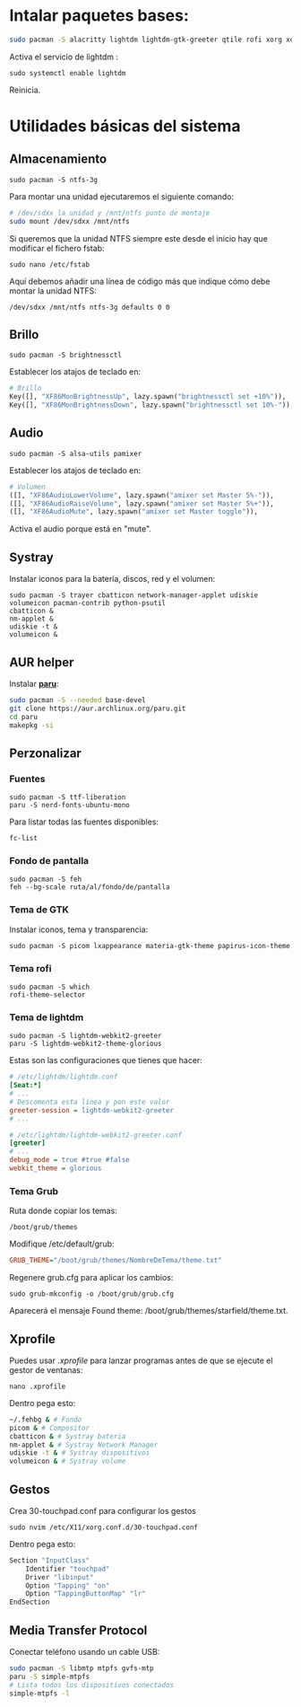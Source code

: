 # Intalar paquetes bases:  

```bash
sudo pacman -S alacritty lightdm lightdm-gtk-greeter qtile rofi xorg xorg-xinit
```
Activa el servicio de lightdm :

    sudo systemctl enable lightdm

Reinicia. 

# Utilidades básicas del sistema

## Almacenamiento

    sudo pacman -S ntfs-3g

Para montar una unidad ejecutaremos el siguiente comando:
```bash
# /dev/sdxx la unidad y /mnt/ntfs punto de montaje
sudo mount /dev/sdxx /mnt/ntfs
```
Si queremos que la unidad NTFS siempre este desde el inicio hay que modificar el fichero fstab:

    sudo nano /etc/fstab

Aquí debemos añadir una línea de código más que indique cómo debe montar la unidad NTFS:

    /dev/sdxx /mnt/ntfs ntfs-3g defaults 0 0

## Brillo

    sudo pacman -S brightnessctl

Establecer los atajos de teclado en:

```python
# Brillo
Key([], "XF86MonBrightnessUp", lazy.spawn("brightnessctl set +10%")),
Key([], "XF86MonBrightnessDown", lazy.spawn("brightnessctl set 10%-")),
```
## Audio

    sudo pacman -S alsa-utils pamixer

Establecer los atajos de teclado en:

```python
# Volumen
([], "XF86AudioLowerVolume", lazy.spawn("amixer set Master 5%-")),
([], "XF86AudioRaiseVolume", lazy.spawn("amixer set Master 5%+")),
([], "XF86AudioMute", lazy.spawn("amixer set Master toggle")),
```

Activa el audio porque está en "mute". 

## Systray

Instalar iconos para la batería, discos, red y el volumen:

    sudo pacman -S trayer cbatticon network-manager-applet udiskie volumeicon pacman-contrib python-psutil
    cbatticon &
    nm-applet &
    udiskie -t &
    volumeicon &

## AUR helper
Instalar **[paru](https://github.com/Morganamilo/paru)**:

```bash
sudo pacman -S --needed base-devel
git clone https://aur.archlinux.org/paru.git
cd paru
makepkg -si
```
## Perzonalizar

### Fuentes

    sudo pacman -S ttf-liberation
    paru -S nerd-fonts-ubuntu-mono

Para listar todas las fuentes disponibles:

    fc-list

### Fondo de pantalla

    sudo pacman -S feh
    feh --bg-scale ruta/al/fondo/de/pantalla

### Tema de GTK

Instalar iconos, tema y transparencia:

    sudo pacman -S picom lxappearance materia-gtk-theme papirus-icon-theme

### Tema rofi

    sudo pacman -S which
    rofi-theme-selector

### Tema de lightdm

    sudo pacman -S lightdm-webkit2-greeter
    paru -S lightdm-webkit2-theme-glorious

Estas son las configuraciones que tienes que hacer:
```ini
# /etc/lightdm/lightdm.conf
[Seat:*]
# ...
# Descomenta esta línea y pon este valor
greeter-session = lightdm-webkit2-greeter
# ...

# /etc/lightdm/lightdm-webkit2-greeter.conf
[greeter]
# ...
debug_mode = true #true #false
webkit_theme = glorious
```

### Tema Grub

Ruta donde copiar los temas:

    /boot/grub/themes

Modifique /etc/default/grub:
```ini
GRUB_THEME="/boot/grub/themes/NombreDeTema/theme.txt"
```
Regenere grub.cfg para aplicar los cambios:

    sudo grub-mkconfig -o /boot/grub/grub.cfg

Aparecerá el mensaje Found theme: /boot/grub/themes/starfield/theme.txt. 

## Xprofile

Puedes usar *.xprofile* para lanzar programas antes de que se ejecute
el gestor de ventanas:

    nano .xprofile

Dentro pega esto:

```bash
~/.fehbg & # Fondo
picom & # Compositor
cbatticon & # Systray bateria
nm-applet & # Systray Network Manager
udiskie -t & # Systray dispositivos
volumeicon & # Systray volume
```
## Gestos

Crea 30-touchpad.conf para configurar los gestos
    
    sudo nvim /etc/X11/xorg.conf.d/30-touchpad.conf
Dentro pega esto:
```bash
Section "InputClass"
	Identifier "touchpad"
	Driver "libinput"
	Option "Tapping" "on"
	Option "TappingButtonMap" "lr"
EndSection
```
## Media Transfer Protocol

Conectar teléfono usando un cable USB:

```bash
sudo pacman -S libmtp mtpfs gvfs-mtp
paru -S simple-mtpfs
# Lista todos los dispositivos conectados
simple-mtpfs -l
```
